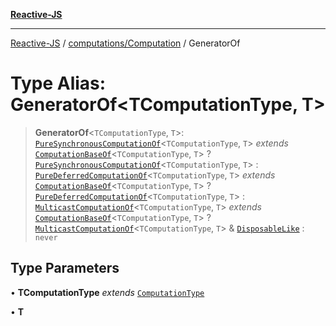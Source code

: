 [**Reactive-JS**](../../../README.md)

***

[Reactive-JS](../../../README.md) / [computations/Computation](../README.md) / GeneratorOf

# Type Alias: GeneratorOf\<TComputationType, T\>

> **GeneratorOf**\<`TComputationType`, `T`\>: [`PureSynchronousComputationOf`](../../type-aliases/PureSynchronousComputationOf.md)\<`TComputationType`, `T`\> *extends* [`ComputationBaseOf`](../../type-aliases/ComputationBaseOf.md)\<`TComputationType`, `T`\> ? [`PureSynchronousComputationOf`](../../type-aliases/PureSynchronousComputationOf.md)\<`TComputationType`, `T`\> : [`PureDeferredComputationOf`](../../type-aliases/PureDeferredComputationOf.md)\<`TComputationType`, `T`\> *extends* [`ComputationBaseOf`](../../type-aliases/ComputationBaseOf.md)\<`TComputationType`, `T`\> ? [`PureDeferredComputationOf`](../../type-aliases/PureDeferredComputationOf.md)\<`TComputationType`, `T`\> : [`MulticastComputationOf`](../../type-aliases/MulticastComputationOf.md)\<`TComputationType`, `T`\> *extends* [`ComputationBaseOf`](../../type-aliases/ComputationBaseOf.md)\<`TComputationType`, `T`\> ? [`MulticastComputationOf`](../../type-aliases/MulticastComputationOf.md)\<`TComputationType`, `T`\> & [`DisposableLike`](../../../utils/interfaces/DisposableLike.md) : `never`

## Type Parameters

• **TComputationType** *extends* [`ComputationType`](../../type-aliases/ComputationType.md)

• **T**
